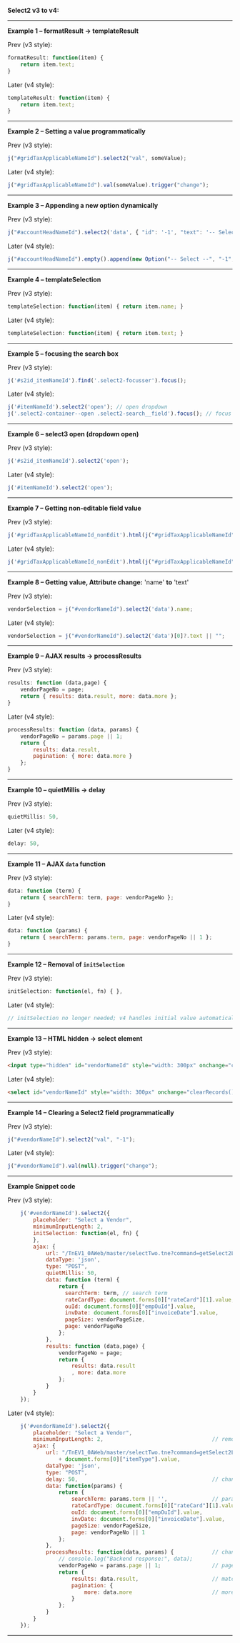**Select2 v3 to v4:**

---

**Example 1 – formatResult → templateResult**

Prev (v3 style):

```javascript
formatResult: function(item) {
    return item.text;
}
```

Later (v4 style):

```javascript
templateResult: function(item) {
    return item.text;
}
```

---

**Example 2 – Setting a value programmatically**

Prev (v3 style):

```javascript
j("#gridTaxApplicableNameId").select2("val", someValue);
```

Later (v4 style):

```javascript
j("#gridTaxApplicableNameId").val(someValue).trigger("change");
```

---

**Example 3 – Appending a new option dynamically**

Prev (v3 style):

```javascript
j("#accountHeadNameId").select2('data', { "id": '-1', "text": '-- Select --' });
```

Later (v4 style):

```javascript
j("#accountHeadNameId").empty().append(new Option("-- Select --", "-1", true, true)).trigger("change");
```

---

**Example 4 – templateSelection**

Prev (v3 style):

```javascript
templateSelection: function(item) { return item.name; }
```

Later (v4 style):

```javascript
templateSelection: function(item) { return item.text; }
```

---

**Example 5 – focusing the search box**

Prev (v3 style):

```javascript
j('#s2id_itemNameId').find('.select2-focusser').focus();
```

Later (v4 style):

```javascript
j('#itemNameId').select2('open'); // open dropdown
j('.select2-container--open .select2-search__field').focus(); // focus search box
```

---

**Example 6 – select3 open (dropdown open)**

Prev (v3 style):

```javascript
j('#s2id_itemNameId').select2('open');
```

Later (v4 style):

```javascript
j('#itemNameId').select2('open');
```

---

**Example 7 – Getting non-editable field value**

Prev (v3 style):

```javascript
j('#gridTaxApplicableNameId_nonEdit').html(j("#gridTaxApplicableNameId").select2('data').name);
```

Later (v4 style):

```javascript
j('#gridTaxApplicableNameId_nonEdit').html(j("#gridTaxApplicableNameId").select2('data')[0]?.text || "");
```

---

**Example 8 – Getting value, Attribute change:** 'name' **to** 'text'

Prev (v3 style):

```javascript
vendorSelection = j("#vendorNameId").select2('data').name;
```

Later (v4 style):

```javascript
vendorSelection = j("#vendorNameId").select2('data')[0]?.text || "";
```

---

**Example 9 – AJAX results → processResults**

Prev (v3 style):

```javascript
results: function (data,page) {
    vendorPageNo = page;
    return { results: data.result, more: data.more };
}
```

Later (v4 style):

```javascript
processResults: function (data, params) {
    vendorPageNo = params.page || 1;
    return {
        results: data.result,
        pagination: { more: data.more }
    };
}
```

---

**Example 10 – quietMillis → delay**

Prev (v3 style):

```javascript
quietMillis: 50,
```

Later (v4 style):

```javascript
delay: 50,
```

---

**Example 11 – AJAX `data` function**

Prev (v3 style):

```javascript
data: function (term) {
    return { searchTerm: term, page: vendorPageNo };
}
```

Later (v4 style):

```javascript
data: function (params) {
    return { searchTerm: params.term, page: vendorPageNo || 1 };
}
```

---

**Example 12 – Removal of `initSelection`**

Prev (v3 style):

```javascript
initSelection: function(el, fn) { },
```

Later (v4 style):

```javascript
// initSelection no longer needed; v4 handles initial value automatically
```

---

**Example 13 – HTML hidden → select element**

Prev (v3 style):

```html
<input type="hidden" id="vendorNameId" style="width: 300px" onchange="clearRecords();" />
```

Later (v4 style):

```html
<select id="vendorNameId" style="width: 300px" onchange="clearRecords();"></select>
```

---

**Example 14 – Clearing a Select2 field programmatically**

Prev (v3 style):

```javascript
j("#vendorNameId").select2("val", "-1");
```

Later (v4 style):

```javascript
j("#vendorNameId").val(null).trigger("change");
```

---

**Example Snippet code**

Prev (v3 style):

```javascript
    j('#vendorNameId').select2({
    	placeholder: "Select a Vendor",
    	minimumInputLength: 2,
        initSelection: function(el, fn) {
        },
	    ajax: {
	        url: "/TnEV1_0AWeb/master/selectTwo.tne?command=getSelect2ListFromAjaxForVendor&isWithOrWithoutPO="+document.forms[0]["itemType"].value,
	        dataType: 'json',
	        type: "POST",
	        quietMillis: 50,
	        data: function (term) {
	   	        return {
	   	          searchTerm: term, // search term
	   	          rateCardType: document.forms[0]["rateCard"][1].value,
	   	          ouId: document.forms[0]["empOuId"].value,
	   	          invDate: document.forms[0]["invoiceDate"].value,
	   	          pageSize: vendorPageSize,
	   	          page: vendorPageNo
	   	        };
	        },
	        results: function (data,page) {
	        	vendorPageNo = page;
	            return {
	                results: data.result
	                , more: data.more
	            };
	        }
	    }
    });
```

Later (v4 style):

```javascript
    j('#vendorNameId').select2({
		placeholder: "Select a Vendor",
		minimumInputLength: 2,									// removed initSelection
		ajax: {
			url: "/TnEV1_0AWeb/master/selectTwo.tne?command=getSelect2ListFromAjaxForVendor&isWithOrWithoutPO="
				+ document.forms[0]["itemType"].value,
			dataType: 'json',
			type: "POST",
			delay: 50,   										// changed 'quietMillis' : to 'delay'
			data: function(params) {
				return {
					searchTerm: params.term || '',   			// params.term = text entered in searchbox
					rateCardType: document.forms[0]["rateCard"][1].value,
					ouId: document.forms[0]["empOuId"].value,
					invDate: document.forms[0]["invoiceDate"].value,
					pageSize: vendorPageSize,
					page: vendorPageNo || 1
				};
			},
			processResults: function(data, params) {			// changed 'results' : to 'processResults'
				// console.log("Backend response:", data);
				vendorPageNo = params.page || 1;				// page present in params.page
				return {
					results: data.result,       				// matches {id, text} format
					pagination: {
						more: data.more         				// more moved inside pagination object
					}
				};
			}
		}
	});
```

---

